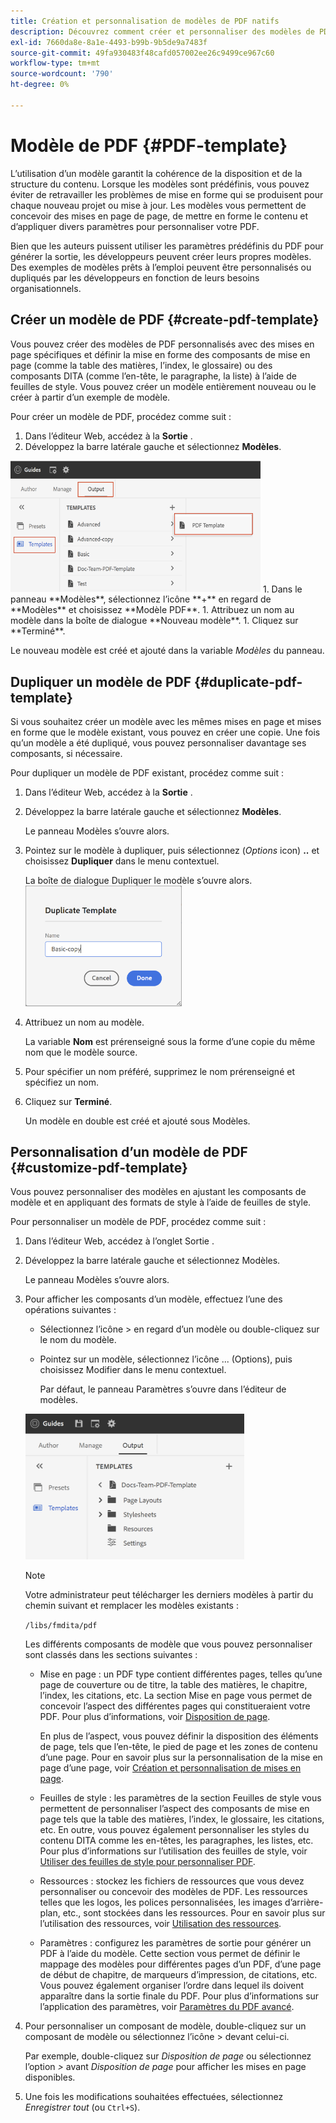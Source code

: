 ```yaml
---
title: Création et personnalisation de modèles de PDF natifs
description: Découvrez comment créer et personnaliser des modèles de PDF natif.
exl-id: 7660da8e-8a1e-4493-b99b-9b5de9a7483f
source-git-commit: 49fa930483f48cafd057002ee26c9499ce967c60
workflow-type: tm+mt
source-wordcount: '790'
ht-degree: 0%

---
```


# Modèle de PDF {#PDF-template}

L’utilisation d’un modèle garantit la cohérence de la disposition et de la structure du contenu. Lorsque les modèles sont prédéfinis, vous pouvez éviter de retravailler les problèmes de mise en forme qui se produisent pour chaque nouveau projet ou mise à jour. Les modèles vous permettent de concevoir des mises en page de page, de mettre en forme le contenu et d’appliquer divers paramètres pour personnaliser votre PDF.

Bien que les auteurs puissent utiliser les paramètres prédéfinis du PDF pour générer la sortie, les développeurs peuvent créer leurs propres modèles. Des exemples de modèles prêts à l’emploi peuvent être personnalisés ou dupliqués par les développeurs en fonction de leurs besoins organisationnels.


## Créer un modèle de PDF {#create-pdf-template}

Vous pouvez créer des modèles de PDF personnalisés avec des mises en page spécifiques et définir la mise en forme des composants de mise en page (comme la table des matières, l’index, le glossaire) ou des composants DITA (comme l’en-tête, le paragraphe, la liste) à l’aide de feuilles de style. Vous pouvez créer un modèle entièrement nouveau ou le créer à partir d’un exemple de modèle.

Pour créer un modèle de PDF, procédez comme suit :
1. Dans l’éditeur Web, accédez à la **Sortie** .
1. Développez la barre latérale gauche et sélectionnez **Modèles**.
<img src="assets/create-pdf-template.png" alt="Créer un modèle de PDF" width="400">
1. Dans le panneau **Modèles**, sélectionnez l’icône **+** en regard de **Modèles** et choisissez **Modèle PDF**.
1. Attribuez un nom au modèle dans la boîte de dialogue **Nouveau modèle**.
1. Cliquez sur **Terminé**.

Le nouveau modèle est créé et ajouté dans la variable *Modèles* du panneau.

## Dupliquer un modèle de PDF {#duplicate-pdf-template}

Si vous souhaitez créer un modèle avec les mêmes mises en page et mises en forme que le modèle existant, vous pouvez en créer une copie. Une fois qu’un modèle a été dupliqué, vous pouvez personnaliser davantage ses composants, si nécessaire.

Pour dupliquer un modèle de PDF existant, procédez comme suit :
1. Dans l’éditeur Web, accédez à la **Sortie** .
1. Développez la barre latérale gauche et sélectionnez **Modèles**.

   Le panneau Modèles s’ouvre alors.
1. Pointez sur le modèle à dupliquer, puis sélectionnez (*Options* icon) **..** et choisissez **Dupliquer** dans le menu contextuel.

   La boîte de dialogue Dupliquer le modèle s’ouvre alors.\
   <img src="assets/duplicate-template.png" alt="Dupliquer le modèle de PDF" width="250">
1. Attribuez un nom au modèle.

   La variable **Nom** est prérenseigné sous la forme d’une copie du même nom que le modèle source.

1. Pour spécifier un nom préféré, supprimez le nom prérenseigné et spécifiez un nom.
1. Cliquez sur **Terminé**.

   Un modèle en double est créé et ajouté sous Modèles.

## Personnalisation d’un modèle de PDF {#customize-pdf-template}

Vous pouvez personnaliser des modèles en ajustant les composants de modèle et en appliquant des formats de style à l’aide de feuilles de style.

Pour personnaliser un modèle de PDF, procédez comme suit :
1. Dans l’éditeur Web, accédez à l’onglet Sortie .
1. Développez la barre latérale gauche et sélectionnez Modèles.

   Le panneau Modèles s’ouvre alors.
1. Pour afficher les composants d’un modèle, effectuez l’une des opérations suivantes :

   * Sélectionnez l’icône > en regard d’un modèle ou double-cliquez sur le nom du modèle.
   * Pointez sur un modèle, sélectionnez l’icône ... (Options), puis choisissez Modifier dans le menu contextuel.

     Par défaut, le panneau Paramètres s’ouvre dans l’éditeur de modèles.
   <img src="assets/customize-pdf-template.png" alt="Personnalisation du modèle de PDF" width="350">

   >[!NOTE]
   >
   >  Votre administrateur peut télécharger les derniers modèles à partir du chemin suivant et remplacer les modèles existants :
   >
   > `/libs/fmdita/pdf`

   Les différents composants de modèle que vous pouvez personnaliser sont classés dans les sections suivantes :
   * Mise en page : un PDF type contient différentes pages, telles qu’une page de couverture ou de titre, la table des matières, le chapitre, l’index, les citations, etc. La section Mise en page vous permet de concevoir l’aspect des différentes pages qui constitueraient votre PDF. Pour plus d’informations, voir [Disposition de page](../native-pdf/components-pdf-template.md#page-layouts).

     En plus de l’aspect, vous pouvez définir la disposition des éléments de page, tels que l’en-tête, le pied de page et les zones de contenu d’une page. Pour en savoir plus sur la personnalisation de la mise en page d’une page, voir [Création et personnalisation de mises en page](components-pdf-template.md#create-customize-page-layout).

   * Feuilles de style : les paramètres de la section Feuilles de style vous permettent de personnaliser l’aspect des composants de mise en page tels que la table des matières, l’index, le glossaire, les citations, etc. En outre, vous pouvez également personnaliser les styles du contenu DITA comme les en-têtes, les paragraphes, les listes, etc. Pour plus d’informations sur l’utilisation des feuilles de style, voir [Utiliser des feuilles de style pour personnaliser PDF](components-pdf-template.md#stylesheet-customization).
   * Ressources : stockez les fichiers de ressources que vous devez personnaliser ou concevoir des modèles de PDF. Les ressources telles que les logos, les polices personnalisées, les images d’arrière-plan, etc., sont stockées dans les ressources. Pour en savoir plus sur l’utilisation des ressources, voir [Utilisation des ressources](components-pdf-template.md#work-with-resources).
   * Paramètres : configurez les paramètres de sortie pour générer un PDF à l’aide du modèle. Cette section vous permet de définir le mappage des modèles pour différentes pages d’un PDF, d’une page de début de chapitre, de marqueurs d’impression, de citations, etc.
Vous pouvez également organiser l’ordre dans lequel ils doivent apparaître dans la sortie finale du PDF.
Pour plus d’informations sur l’application des paramètres, voir [Paramètres du PDF avancé](components-pdf-template.md#advanced-pdf-settings).


1. Pour personnaliser un composant de modèle, double-cliquez sur un composant de modèle ou sélectionnez l’icône > devant celui-ci.

   Par exemple, double-cliquez sur *Disposition de page* ou sélectionnez l’option *>* avant *Disposition de page* pour afficher les mises en page disponibles.
1. Une fois les modifications souhaitées effectuées, sélectionnez *Enregistrer tout* (ou `Ctrl+S`).
